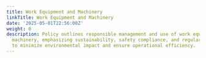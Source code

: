 ```yaml
---
title: Work Equipment and Machinery
linkTitle: Work Equipment and Machinery
date: '2025-05-01T22:56:00Z'
weight: 0
description: Policy outlines responsible management and use of work equipment and
  machinery, emphasizing sustainability, safety compliance, and regular maintenance
  to minimize environmental impact and ensure operational efficiency.
---
```



<!-- Unsupported block type: unsupported -->